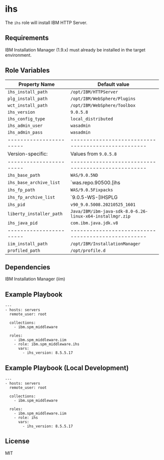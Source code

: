 # ihs

The `ihs` role will install IBM HTTP Server.

## Requirements

IBM Installation Manager (1.9.x) must already be installed in the target environment.

## Role Variables

| Property Name           | Default value                                       |
| ----------------------- | --------------------------------------------------- |
| `ihs_install_path`      | `/opt/IBM/HTTPServer`                               |
| `plg_install_path`      | `/opt/IBM/WebSphere/Plugins`                        |
| `wct_install_path`      | `/opt/IBM/WebSphere/Toolbox`                        |
| `ihs_version`           | `9.0.5.8`                                           |
| `ihs_config_type`       | `local_distributed`                                 |
| `ihs_admin_user`        | `wasadmin`                                          |
| `ihs_admin_pass`        | `wasadmin`                                          |
| ----------------------- | --------------------------------------------------- |
| Version-specific:       | Values from `9.0.5.8`                               |
| ----------------------- | --------------------------------------------------- |
| `ihs_base_path`         | `WAS/9.0.5ND`                                       |
| `ihs_base_archive_list` | `was.repo.90500.[ihs|plugins|wct].zip`              |
| `ihs_fp_path`           | `WAS/9.0.5Fixpacks`                                 |
| `ihs_fp_archive_list`   | `9.0.5-WS-[IHSPLG|WCT]-FP008.zip`                   |
| `ihs_pid`               | `v90_9.0.5008.20210525_1601`                        |
| `liberty_installer_path`     | `Java/IBM/ibm-java-sdk-8.0-6.26-linux-x64-installmgr.zip` |
| `ihs_java_pid`          | `com.ibm.java.jdk.v8`                               |
| ----------------------- | --------------------------------------------------- |
| `iim_install_path`      | `/opt/IBM/InstallationManager`                      |
| `profiled_path`         | `/opt/profile.d`                                    |

## Dependencies

IBM Installation Manager (iim)


## Example Playbook

```
---
- hosts: servers
  remote_user: root

  collections:
    - ibm.spm_middleware

  roles:
    - ibm.spm_middleware.iim
    - role: ibm.spm_middleware.ihs
      vars:
        - ihs_version: 8.5.5.17

```

## Example Playbook (Local Development)
```
---
- hosts: servers
  remote_user: root

  collections:
    - ibm.spm_middleware

  roles:
    - ibm.spm_middleware.iim
    - role: ihs
      vars:
        - ihs_version: 8.5.5.17

```

## License

MIT
